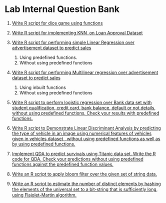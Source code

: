 # Lab Internal Question Bank
1. [Write R script for dice game using functions](Question&#32;1/1.r)

3. [Write R script for implementing KNN  on Loan Approval Dataset](Question&#32;3/3.r)

4. [Write R script for performing simple Linear Regression over advertisement dataset to predict sales](Question&#32;4/4.r)
    1. Using predefined functions.
    2. Without using predefined functions

5. [Write R script for performing Multilinear regression over advertisement dataset to predict sales](Question&#32;5/5.r)
    1. Using inbuilt functions
    2. Without using predefined functions

6. [Write R script to perform logistic regression over Bank data set with student qualification, credit card, bank balance, default or not details, without using predefined functions. Check your results with predefined functions.](Question&#32;6/6.r)

7. [Write R script to Demonstrate Linear Discriminant Analysis by predicting the type of vehicle in an image using numerical features of vehicles given in vehicles dataset , without using predefined functions as well as by using predefined functions.](Question&#32;7/7.r)

8. [Implement QDA to predict survivals using Titanic data set. Write the R code for QDA. Check your predictions without using predefined functions against the predefined function values.](Question&#32;8/8.r)

9. [Write an R script to apply bloom filter over the given set of string data.](Question&#32;9/9.r)

10. [Write an R script to estimate the number of distinct elements by hashing the elements of the universal set to a bit-string that is suﬃciently long, using Flajolet-Martin algorithm.](Question&#32;10/10.r)